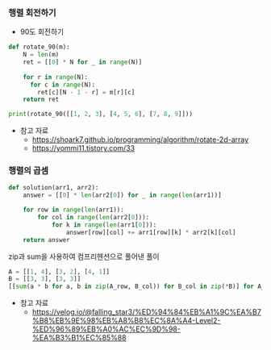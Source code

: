 ### 행렬 회전하기
- 90도 회전하기
```python
def rotate_90(m):
    N = len(m)
    ret = [[0] * N for _ in range(N)]
    
    for r in range(N):
      for c in range(N):
        ret[c][N - 1 - r] = m[r][c]
    return ret

print(rotate_90([[1, 2, 3], [4, 5, 6], [7, 8, 9]]))
```

- 참고 자료
  - https://shoark7.github.io/programming/algorithm/rotate-2d-array
  - https://yommi11.tistory.com/33

### 행렬의 곱셈
```python
def solution(arr1, arr2):
    answer = [[0] * len(arr2[0]) for _ in range(len(arr1))]

    for row in range(len(arr1)):
        for col in range(len(arr2[0])):
            for k in range(len(arr1[0])):
                answer[row][col] += arr1[row][k] * arr2[k][col]
    return answer
```

zip과 sum을 사용하여 컴프리헨션으로 풀어낸 풀이
```python
A = [[1, 4], [3, 2], [4, 1]]
B = [[3, 3], [3, 3]]
[[sum(a * b for a, b in zip(A_row, B_col)) for B_col in zip(*B)] for A_row in A]
```

- 참고 자료
  - https://velog.io/@falling_star3/%ED%94%84%EB%A1%9C%EA%B7%B8%EB%9E%98%EB%A8%B8%EC%8A%A4-Level2-%ED%96%89%EB%A0%AC%EC%9D%98-%EA%B3%B1%EC%85%88
